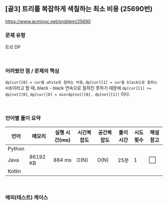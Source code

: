 ## [골3] 트리를 복잡하게 색칠하는 최소 비용 (25690번)

https://www.acmicpc.net/problem/25690

### 문제 유형

트리 DP

<br>

### 어려웠던 점 / 문제의 핵심

`dp[cur][0] = cur을 white로 칠하는 비용`, `dp[cur][1] = cur을 black으로 칠하는 비용`이라고 할 때, black - black 연속으로 칠하진 못하기 때문에 `dp[cur][1] += dp[nxt][0]`, `dp[cur][0] = min(dp[nxt][0], dp[nxt][1])` 이다.

<br>

### 언어별 풀이 요약

| 언어   | 메모리   | 실행 시간(ms) | 시간복잡도 | 공간복잡도 | 풀이 시간 | 시도 횟수 | 해설 참고            |
| ------ | -------- | ------------- | ---------- | ---------- | --------- | --------- | -------------------- |
| Python |          |               |            |            |           |           |                      |
| Java   | 86192 KB | 884 ms        | O(N)       | O(N)       | 25분      | 1         | :white_large_square: |
| Kotlin |          |               |            |            |           |           |                      |

<br>

### 예외(테스트) 케이스

```
```

